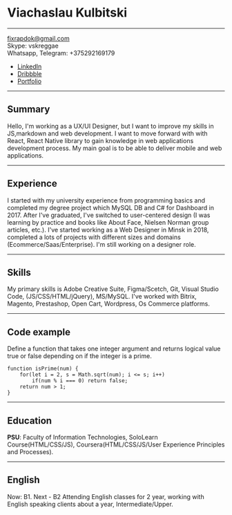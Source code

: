 # Viachaslau Kulbitski
*********

fixrapdok@gmail.com  
Skype: vskreggae  
Whatsapp,  Telegram: +375292169179  
* [LinkedIn](https://www.linkedin.com/in/kubic)  
* [Dribbble](https://dribbble.com/Kubic)
* [Portfolio](https://mrdoker1.github.io/portfolio)
*********

## Summary
Hello, I'm working as a UX/UI Designer, but I want to improve my skills in JS,markdown and web development. I want to move forward with with React, React Native library to gain knowledge in web applications development process. My main goal is to be able to deliver mobile and web applications.
*********

## Experience
I started with my university experience from programming basics and completed my degree project which MySQL DB and C# for Dashboard in 2017. After I've graduated, I've switched to user-centered design (I was learning by practice and books like About Face, Nielsen Norman group articles, etc.). I've started working as a Web Designer in Minsk in 2018, completed a lots of projects with different sizes and domains (Ecommerce/Saas/Enterprise). I'm still working on a designer role.
********* 

## Skills
My primary skills is Adobe Creative Suite, Figma/Scetch, Git, Visual Studio Code, (JS/CSS/HTML/jQuery), MS/MySQL.
I've worked with Bitrix, Magento, Prestashop, Open Cart, Wordpress, Os Commerce platforms.
*********

## Code example
Define a function that takes one integer argument and returns logical value true or false depending on if the integer is a prime.
```
function isPrime(num) {
    for(let i = 2, s = Math.sqrt(num); i <= s; i++)
        if(num % i === 0) return false; 
    return num > 1;
}
``` 
*********

## Education
**PSU**: Faculty of Information Technologies, SoloLearn Course(HTML/CSS/JS), Coursera(HTML/CSS/JS/User Experience Principles and Processes).
*********

## English
Now: B1. Next - B2
Attending English classes for 2 year, working with English speaking clients about a year, Intermediate/Upper.